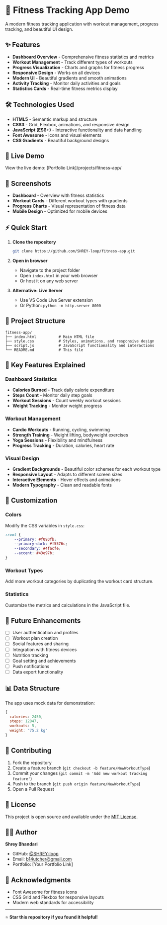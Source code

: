 # 💪 Fitness Tracking App Demo

A modern fitness tracking application with workout management, progress tracking, and beautiful UI design.

## ✨ Features

- **Dashboard Overview** - Comprehensive fitness statistics and metrics
- **Workout Management** - Track different types of workouts
- **Progress Visualization** - Charts and graphs for fitness progress
- **Responsive Design** - Works on all devices
- **Modern UI** - Beautiful gradients and smooth animations
- **Activity Tracking** - Monitor daily activities and goals
- **Statistics Cards** - Real-time fitness metrics display

## 🛠️ Technologies Used

- **HTML5** - Semantic markup and structure
- **CSS3** - Grid, Flexbox, animations, and responsive design
- **JavaScript (ES6+)** - Interactive functionality and data handling
- **Font Awesome** - Icons and visual elements
- **CSS Gradients** - Beautiful background designs

## 🚀 Live Demo

View the live demo: [Portfolio Link]/projects/fitness-app/

## 📸 Screenshots

- **Dashboard** - Overview with fitness statistics
- **Workout Cards** - Different workout types with gradients
- **Progress Charts** - Visual representation of fitness data
- **Mobile Design** - Optimized for mobile devices

## ⚡ Quick Start

1. **Clone the repository**
   ```bash
   git clone https://github.com/SHREY-loop/fitness-app.git
   ```

2. **Open in browser**
   - Navigate to the project folder
   - Open `index.html` in your web browser
   - Or host it on any web server

3. **Alternative: Live Server**
   - Use VS Code Live Server extension
   - Or Python: `python -m http.server 8000`

## 📁 Project Structure

```
fitness-app/
├── index.html          # Main HTML file
├── style.css           # Styles, animations, and responsive design
├── script.js           # JavaScript functionality and interactions
└── README.md           # This file
```

## 🎨 Key Features Explained

### Dashboard Statistics
- **Calories Burned** - Track daily calorie expenditure
- **Steps Count** - Monitor daily step goals
- **Workout Sessions** - Count weekly workout sessions
- **Weight Tracking** - Monitor weight progress

### Workout Management
- **Cardio Workouts** - Running, cycling, swimming
- **Strength Training** - Weight lifting, bodyweight exercises
- **Yoga Sessions** - Flexibility and mindfulness
- **Progress Tracking** - Duration, calories, heart rate

### Visual Design
- **Gradient Backgrounds** - Beautiful color schemes for each workout type
- **Responsive Layout** - Adapts to different screen sizes
- **Interactive Elements** - Hover effects and animations
- **Modern Typography** - Clean and readable fonts

## 🔧 Customization

### Colors
Modify the CSS variables in `style.css`:
```css
:root {
    --primary: #f093fb;
    --primary-dark: #f5576c;
    --secondary: #4facfe;
    --accent: #43e97b;
}
```

### Workout Types
Add more workout categories by duplicating the workout card structure.

### Statistics
Customize the metrics and calculations in the JavaScript file.

## 🌟 Future Enhancements

- [ ] User authentication and profiles
- [ ] Workout plan creation
- [ ] Social features and sharing
- [ ] Integration with fitness devices
- [ ] Nutrition tracking
- [ ] Goal setting and achievements
- [ ] Push notifications
- [ ] Data export functionality

## 📊 Data Structure

The app uses mock data for demonstration:
```javascript
{
  calories: 2450,
  steps: 12847,
  workouts: 5,
  weight: "75.2 kg"
}
```

## 🤝 Contributing

1. Fork the repository
2. Create a feature branch (`git checkout -b feature/NewWorkoutType`)
3. Commit your changes (`git commit -m 'Add new workout tracking feature'`)
4. Push to the branch (`git push origin feature/NewWorkoutType`)
5. Open a Pull Request

## 📄 License

This project is open source and available under the [MIT License](LICENSE).

## 👨‍💻 Author

**Shrey Bhandari**
- GitHub: [@SHREY-loop](https://github.com/SHREY-loop)
- Email: b14utcher@gmail.com
- Portfolio: [Your Portfolio Link]

## 🙏 Acknowledgments

- Font Awesome for fitness icons
- CSS Grid and Flexbox for responsive layouts
- Modern web standards for accessibility

---

⭐ **Star this repository if you found it helpful!** 